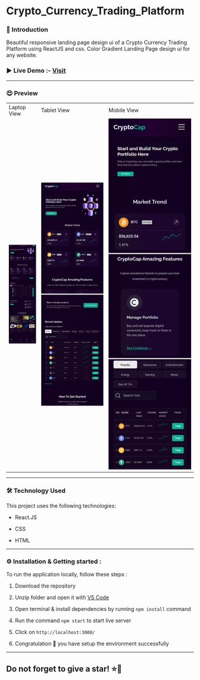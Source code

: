 # Crypto_Currency_Trading_Platform

<h3>👋 Introduction </h3>
Beautiful responsive landing page design ui of a Crypto Currency Trading Platform using ReactJS and css. Color Gradient Landing Page design ui for any website.

<h3>▶️ Live Demo  :- <a href="https://responsive-landing-page-design-ui.netlify.app/">Visit </a>

***

<h3>😍  Preview </h3>

<table>
  <tr>
    <td>Laptop View</td>
     <td>Tablet View</td>
     <td>Mobile View</td>
  </tr>
  <tr>
    <td><img src="./public/images/laptopss.png"></td>
    <td><img src="./public/images/tab1.png"><img src="./public/images/tab2.png"></td>
    <td><img src="./public//images/mob1.png"><img src="./public/images/mob3.png"><img src="./public/images/mob2.png"></td>
  </tr>

 </table>



***

<h3>🛠️ Technology Used</h3>

This project uses the following technologies:

- React.JS

- CSS

- HTML

***
<h3>⚙️ Installation & Getting started :</h3>

To run the application locally, follow these steps :

1. Download the repository

2. Unzip folder and open it with [VS Code](https://code.visualstudio.com/)

3. Open terminal & install dependencies by running `npm install` command

4. Run the command `npm start` to start live server

5. Click on `http://localhost:3000/`

6. Congratulation 🎉 you have setup the environment successfully

***


<h2> Do not forget to give a star! ⭐🤗 </h2>